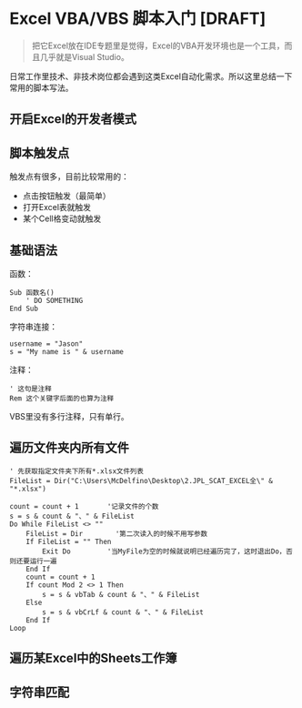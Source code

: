 # Excel VBA/VBS 脚本入门 [DRAFT]

> 把它Excel放在IDE专题里是觉得，Excel的VBA开发环境也是一个工具，而且几乎就是Visual Studio。

日常工作里技术、非技术岗位都会遇到这类Excel自动化需求。所以这里总结一下常用的脚本写法。


## 开启Excel的开发者模式




## 脚本触发点

触发点有很多，目前比较常用的：
- 点击按钮触发（最简单）
- 打开Excel表就触发
- 某个Cell格变动就触发


## 基础语法

函数：
```vbs
Sub 函数名()
    ' DO SOMETHING
End Sub
```

字符串连接：
```vbs
username = "Jason"
s = "My name is " & username
```

注释：
```vbs
' 这句是注释
Rem 这个关键字后面的也算为注释
```
VBS里没有多行注释，只有单行。


## 遍历文件夹内所有文件

```vbs
' 先获取指定文件夹下所有*.xlsx文件列表
FileList = Dir("C:\Users\McDelfino\Desktop\2.JPL_SCAT_EXCEL全\" & "*.xlsx")

count = count + 1       '记录文件的个数
s = s & count & "、" & FileList
Do While FileList <> ""
    FileList = Dir        '第二次读入的时候不用写参数
    If FileList = "" Then
        Exit Do         '当MyFile为空的时候就说明已经遍历完了，这时退出Do，否则还要运行一遍
    End If
    count = count + 1
    If count Mod 2 <> 1 Then
        s = s & vbTab & count & "、" & FileList
    Else
        s = s & vbCrLf & count & "、" & FileList
    End If
Loop
```


## 遍历某Excel中的Sheets工作簿


## 字符串匹配